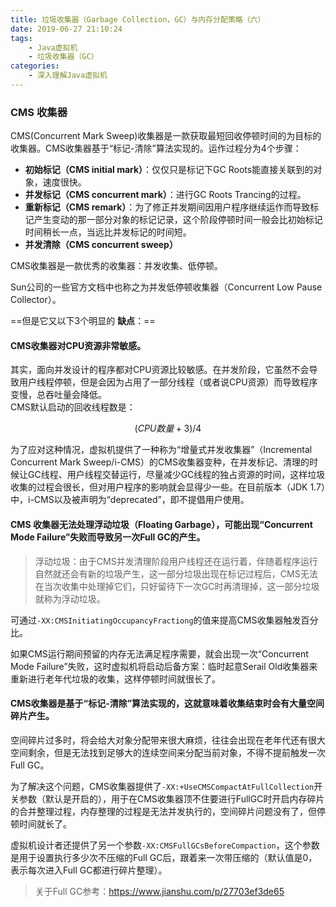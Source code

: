 ```yaml
---
title: 垃圾收集器（Garbage Collection，GC）与内存分配策略（六）
date: 2019-06-27 21:10:24
tags:
	- Java虚拟机
	- 垃圾收集器（GC）
categories:
	- 深入理解Java虚拟机
---
```


### CMS 收集器

CMS(Concurrent Mark Sweep)收集器是一款获取最短回收停顿时间的为目标的收集器。CMS收集器基于“标记-清除”算法实现的。运作过程分为4个步骤：

- **初始标记（CMS initial mark）**：仅仅只是标记下GC Roots能直接关联到的对象，速度很快。
- **并发标记（CMS concurrent mark）**：进行GC Roots Trancing的过程。
- **重新标记（CMS remark）**：为了修正并发期间因用户程序继续运作而导致标记产生变动的那一部分对象的标记记录，这个阶段停顿时间一般会比初始标记时间稍长一点，当远比并发标记的时间短。
- **并发清除（CMS concurrent sweep）**

CMS收集器是一款优秀的收集器：并发收集、低停顿。

Sun公司的一些官方文档中也称之为并发低停顿收集器（Concurrent Low Pause Collector）。

==但是它又以下3个明显的 **缺点**：==

<!-- more-->

#### CMS收集器对CPU资源非常敏感。

其实，面向并发设计的程序都对CPU资源比较敏感。在并发阶段，它虽然不会导致用户线程停顿，但是会因为占用了一部分线程（或者说CPU资源）而导致程序变慢，总吞吐量会降低。<br> 
CMS默认启动的回收线程数是：

```math
(CPU数量+3)/4
```
为了应对这种情况，虚拟机提供了一种称为“增量式并发收集器”（Incremental Concurrent Mark Sweep/i-CMS）的CMS收集器变种，在并发标记、清理的时候让GC线程、用户线程交替运行，尽量减少GC线程的独占资源的时间，这样垃圾收集的过程会很长，但对用户程序的影响就会显得少一些。在目前版本（JDK 1.7）中，i-CMS以及被声明为“deprecated”，即不提倡用户使用。

#### CMS 收集器无法处理浮动垃圾（Floating Garbage），可能出现“Concurrent Mode Failure”失败而导致另一次Full GC的产生。

> 浮动垃圾：由于CMS并发清理阶段用户线程还在运行着，伴随着程序运行自然就还会有新的垃圾产生，这一部分垃圾出现在标记过程后，CMS无法在当次收集中处理掉它们，只好留待下一次GC时再清理掉，这一部分垃圾就称为浮动垃圾。

可通过`-XX:CMSInitiatingOccupancyFractiong`的值来提高CMS收集器触发百分比。

如果CMS运行期间预留的内存无法满足程序需要，就会出现一次“Concurrent Mode Failure”失败，这时虚拟机将启动后备方案：临时起意Serail Old收集器来重新进行老年代垃圾的收集，这样停顿时间就很长了。

#### CMS收集器是基于“标记-清除”算法实现的，这就意味着收集结束时会有大量空间碎片产生。

空间碎片过多时，将会给大对象分配带来很大麻烦，往往会出现在老年代还有很大空间剩余，但是无法找到足够大的连续空间来分配当前对象，不得不提前触发一次Full GC。

为了解决这个问题，CMS收集器提供了`-XX:+UseCMSCompactAtFullCollection`开关参数（默认是开启的），用于在CMS收集器顶不住要进行FullGC时开启内存碎片的合并整理过程，内存整理的过程是无法并发执行的，空间碎片问题没有了，但停顿时间就长了。

虚拟机设计者还提供了另一个参数`-XX:CMSFullGCsBeforeCompaction`，这个参数是用于设置执行多少次不压缩的Full GC后，跟着来一次带压缩的（默认值是0，表示每次进入Full GC都进行碎片整理）。

> 关于Full GC参考：https://www.jianshu.com/p/27703ef3de65